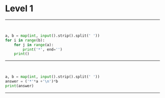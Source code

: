 # Level 1

---

​																									




```python
a, b = map(int, input().strip().split(' '))
for i in range(b):            
    for j in range(a):        
        print('*', end='') 
    print()
```

---

​												

```python
a, b = map(int, input().strip().split(' '))
answer = ('*'*a +'\n')*b
print(answer)
```

---



```python

```

